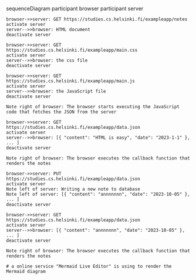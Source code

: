sequenceDiagram
    participant browser
    participant server

    browser->>server: GET https://studies.cs.helsinki.fi/exampleapp/notes
    activate server
    server-->>browser: HTML document
    deactivate server

    browser->>server: GET https://studies.cs.helsinki.fi/exampleapp/main.css
    activate server
    server-->>browser: the css file
    deactivate server

    browser->>server: GET https://studies.cs.helsinki.fi/exampleapp/main.js
    activate server
    server-->>browser: the JavaScript file
    deactivate server

    Note right of browser: The browser starts executing the JavaScript code that fetches the JSON from the server

    browser->>server: GET https://studies.cs.helsinki.fi/exampleapp/data.json
    activate server
    server-->>browser: [{ "content": "HTML is easy", "date": "2023-1-1" }, ... ]
    deactivate server

    Note right of browser: The browser executes the callback function that renders the notes

    browser->>server: PUT https://studies.cs.helsinki.fi/exampleapp/data.json
    activate server
    Note left of server: Writing a new note to database
    Note left of server: [{ "content": "annnnnnn", "date": "2023-10-05" }, ... ]
    deactivate server

    browser->>server: GET https://studies.cs.helsinki.fi/exampleapp/data.json
    activate server
    server-->>browser: [{ "content": "annnnnnn", "date": "2023-10-05" }, ... ]
    deactivate server

    Note right of browser: The browser executes the callback function that renders the notes

    # a online service "Mermaid Live Editor" is using to render the Mermaid diagram